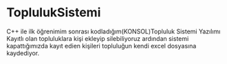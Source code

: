 # ToplulukSistemi
C++ ile ilk öğrenimim sonrası kodladığım(KONSOL)Topluluk Sistemi Yazılımı
Kayıtlı olan topluluklara kişi ekleyip silebiliyoruz ardından sistemi kapattığımızda kayıt edien kişileri topluluğun kendi excel dosyasına kaydediyor.
